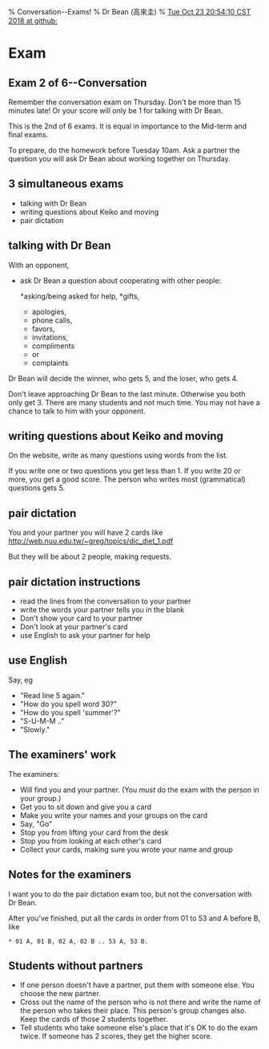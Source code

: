 % Conversation--Exams!
% Dr Bean (高來圭)
% [Tue Oct 23 20:54:10 CST 2018 at github: ](https://github.com/drbean/curriculum/tree/master/conversation)




# Exam

## Exam 2 of 6--Conversation

Remember the conversation exam on Thursday. Don't be more than 15 minutes late! Or your score will only be 1 for talking with Dr Bean.

This is the 2nd of 6 exams. It is equal in importance to the Mid-term and final exams.

To prepare, do the homework before Tuesday 10am. Ask a partner the question you will ask Dr Bean about working together on Thursday.

## 3 simultaneous exams

* talking with Dr Bean
* writing questions about Keiko and moving
* pair dictation

## talking with Dr Bean

With an opponent,

* ask Dr Bean a question about cooperating with other people:

	*asking/being asked for help,
	*gifts,
	* apologies,
	* phone calls,
	* favors,
	* invitations,
	* compliments
	* or
	* complaints

Dr Bean will decide the winner, who gets 5, and the loser, who gets 4.

Don't leave approaching Dr Bean to the last minute. Otherwise you both only get 3.
There are many students and not much time. You may not have a chance to talk to him with your opponent.

## writing questions about Keiko and moving

On the website, write as many questions using words from the list.

If you write one or two questions you get less than 1.
If you write 20 or more, you get a good score.
The person who writes most (grammatical) questions gets 5.

## pair dictation

You and your partner you will have 2 cards like
[http://web.nuu.edu.tw/~greg/topics/dic_diet_1.pdf ](http://web.nuu.edu.tw/~greg/topics/dic_diet_1.pdf)

But they will be about 2 people, making requests.

## pair dictation instructions

* read the lines from the conversation to your partner
* write the words your partner tells you in the blank
* Don't show your card to your partner
* Don't look at your partner's card
* use English to ask your partner for help

## use English 

Say, eg

* "Read line 5 again."
* "How do you spell word 30?"
* "How do you spell 'summer'?"
* "S-U-M-M .."
* "Slowly."

## The examiners' work

The examiners:

* Will find you and your partner. (You *must* do the exam with the person in your group.)
* Get you to sit down and give you a card
* Make you write your names and your groups on the card
* Say, "Go"
* Stop you from lifting your card from the desk
* Stop you from looking at each other's card
* Collect your cards, making sure you wrote your name and group

## Notes for the examiners

I want you to do the pair dictation exam too, but not the conversation with Dr Bean. 

After you've finished, put all the cards in order from 01 to 53 and A before B, like 

	* 01 A, 01 B, 02 A, 02 B .. 53 A, 53 B.

## Students without partners

* If one person doesn't have a partner, put them with someone else. You choose the new partner.
* Cross out the name of the person who is not there and write the name of the person who takes their place. This person's group changes also. 
Keep the cards of those 2 students together.
* Tell students who take someone else's place that it's OK to do the exam twice. If someone has 2 scores, they get the higher score.

